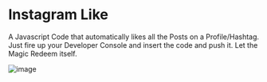 # Instagram Like

A Javascript Code that automatically likes all the Posts on a Profile/Hashtag. Just fire up your Developer Console and insert the
code and push it. Let the Magic Redeem itself.

![image](https://i.imgur.com/OfXJz6u.png)
